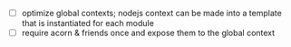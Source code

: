 - [ ] optimize global contexts; nodejs context can be made into a template that
  is instantiated for each module
- [ ] require acorn & friends once and expose them to the global context